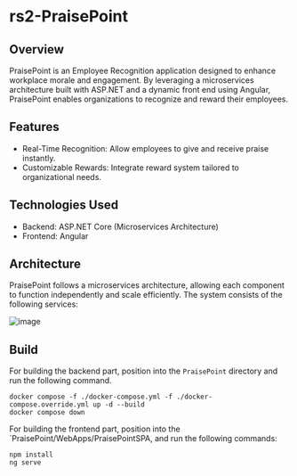 # rs2-PraisePoint

## Overview

PraisePoint is an Employee Recognition application designed to enhance workplace morale and engagement. By leveraging a microservices architecture built with ASP.NET and a dynamic front end using Angular, PraisePoint enables organizations to recognize and reward their employees.

## Features

- Real-Time Recognition: Allow employees to give and receive praise instantly.
- Customizable Rewards: Integrate reward system tailored to organizational needs.
  
## Technologies Used

- Backend: ASP.NET Core (Microservices Architecture)
- Frontend: Angular

## Architecture

PraisePoint follows a microservices architecture, allowing each component to function independently and scale efficiently. The system consists of the following services:

![image](https://github.com/user-attachments/assets/8e5a7d44-cc11-44d8-bb36-cec92a160e23)

## Build

For building the backend part, position into the `PraisePoint` directory and run the following command.

```
docker compose -f ./docker-compose.yml -f ./docker-compose.override.yml up -d --build
docker compose down
```

For building the frontend part, position into the `PraisePoint/WebApps/PraisePointSPA, and run the following commands:

```
npm install
ng serve
```
